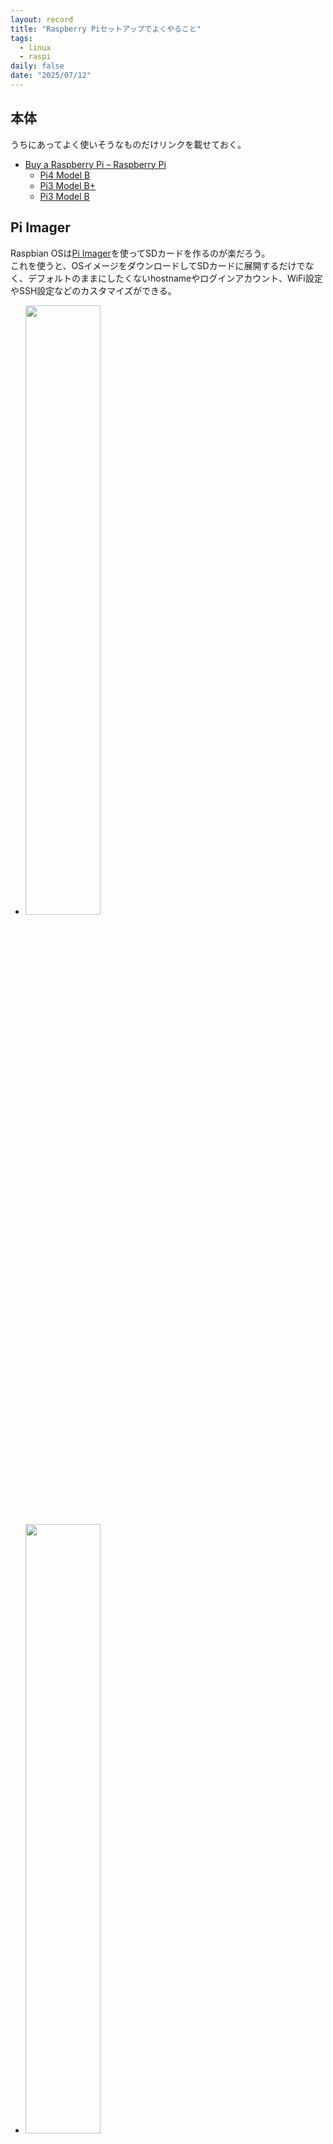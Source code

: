 ```yaml
---
layout: record
title: "Raspberry Piセットアップでよくやること"
tags:
  - linux
  - raspi
daily: false
date: "2025/07/12"
---
```


## 本体

うちにあってよく使いそうなものだけリンクを載せておく。

* [Buy a Raspberry Pi – Raspberry Pi](https://www.raspberrypi.com/products/)
  * [Pi4 Model B](https://www.raspberrypi.com/products/raspberry-pi-4-model-b/)
  * [Pi3 Model B+](https://www.raspberrypi.com/products/raspberry-pi-3-model-b-plus/)
  * [Pi3 Model B](https://www.raspberrypi.com/products/raspberry-pi-3-model-b/)

## Pi Imager

Raspbian OSは[Pi Imager](https://www.raspberrypi.com/software/)を使ってSDカードを作るのが楽だろう。  
これを使うと、OSイメージをダウンロードしてSDカードに展開するだけでなく、デフォルトのままにしたくないhostnameやログインアカウント、WiFi設定やSSH設定などのカスタマイズができる。

* <a href="images/imager1.png"><img src="images/imager1.png"  width="50%"></a>
* <a href="images/imager2.png"><img src="images/imager2.png"  width="50%"></a>

私はWindows版のv1.9.4を使ったのだが、いくつかうまくいかなかった。
詳しいことは調べていないのでやり方が悪かっただけかもしれない。

* SSHは有効になったが`authorized_keys`が設定されなかった
  * パスワード認証は設定できた
  * ログインしてから自分で`authorized_keys`や`sshd_config`を書き直した
* WiFiの設定ができていなかった
  * 有線LANで接続した
  * ログインして`wlan0`が無効になっていたので、`rfkill unblock`して`ifconfig up`したあと`raspi-config`で設定した

## ストレージの追加

SDカードではいろいろ足りないので外部ストレージを付けたくなる。  
その場合はUSBを使うことになるだろう。

Raspberry Pi3までは USB2.0のポートだけで、それ以降になるとUSB3.0のポートが加わる。  
なお、USB2.0は480Mbps、USB3.0は5Gbps、USB3.1 Gen2は10Gbpsとなっている。  
今では USB3.0という名称はなく、USB3.1 Gen1ということになっているのだとか。  
正式な情報を見たわけではないので、自分で調べた方がよいだろう。

### デバイス探し

SATA-USBケーブルに接続したSSDをRaspberry Pi3に挿すと`dmesg`にこのようなログが出る。  
Windowsで使っていたNTFSフォーマットのディスクで、ボリューム名は"Free"である。

```dmesg
usb-storage 1-1.2:1.0: USB Mass Storage device detected
usb-storage 1-1.2:1.0: Quirks match for vid 152d pid 0578: 1000000
scsi host0: usb-storage 1-1.2:1.0
scsi 0:0:0:0: Direct-Access     TIMELY                    0801 PQ: 0 ANSI: 6
sd 0:0:0:0: [sda] 234441648 512-byte logical blocks: (120 GB/112 GiB)
sd 0:0:0:0: [sda] Write Protect is off
sd 0:0:0:0: [sda] Mode Sense: 47 00 00 08
sd 0:0:0:0: [sda] Disabling FUA
sd 0:0:0:0: [sda] Write cache: enabled, read cache: enabled, doesn't support DPO or FUA
sd 0:0:0:0: Attached scsi generic sg0 type 0
 sda: sda1
sd 0:0:0:0: [sda] Attached SCSI disk
```

`dmesg`はいろいろなログがあるので`lsblk`の方がわかりやすいか。

```console
 $ lsblk -l
NAME      MAJ:MIN RM   SIZE RO TYPE MOUNTPOINTS
sda         8:0    0 111.8G  0 disk
sda1        8:1    0 111.8G  0 part
mmcblk0   179:0    0  14.8G  0 disk
mmcblk0p1 179:1    0   512M  0 part /boot/firmware
mmcblk0p2 179:2    0  14.3G  0 part /
```

### フォーマット

`sda`であることがわかるので`fdisk`でパーティションの確認をし、今回はパーティションを削除してLinuxパーティションだけ作る。

```console
$ sudo fdisk -l /dev/sda
Disk /dev/sda: 111.79 GiB, 120034123776 bytes, 234441648 sectors
Disk model:
Units: sectors of 1 * 512 = 512 bytes
Sector size (logical/physical): 512 bytes / 512 bytes
I/O size (minimum/optimal): 512 bytes / 512 bytes
Disklabel type: dos
Disk identifier: 0x59ac01ea

Device     Boot Start       End   Sectors   Size Id Type
/dev/sda1        2048 234438655 234436608 111.8G  7 HPFS/NTFS/exFAT

...(中略)...

Device     Boot Start       End   Sectors   Size Id Type
/dev/sda1        2048 234441647 234439600 111.8G 83 Linux
```

作ったパーティション`sda1`をext4でフォーマットする。

```console
$ sudo mkfs -t ext4 /dev/sda1
(略)
```

### UUID

`sda`だと物理過ぎてUSB接続の仕方などで名称が変わってしまうかもしれない。  
IDE接続の時はHDDのジャンパ接続で何かやっていたような気がするが、もう記憶にない。

ともかく、今はUUIDでディスクを識別することができるので、そちらにした方がよい。  
`blkid`では2つUUIDが出力されるが、`/etc/fstab`では`PARTUUID`を使っていた。
OSによって違うらしい。

```console
$ sudo blkid | grep sda
/dev/sda1: LABEL="Free" BLOCK_SIZE="512" UUID="CE04E7D004E7BA1B" TYPE="ntfs" PARTUUID="59ac01ea-01"
```

mount先ディレクトリを作っておけば`mount`できる。

```console
$ sudo mount -t ext4 PARTUUID="59ac01ea-01" /mnt/usb
```

ディレクトリのownerは使用するユーザやグループを設定すると良いだろう。  
hogeさんだけが使うならこんな感じでよいと思う。

```console
$ sudo chown hoge:hoge /mnt/usb
```

### fstab

再起動のたびに`mount`するのは面倒ならば`/etc/fstab`に書いておくとよい。 
項目のどれがなんだったかは忘れやすい([fstab](https://www.man7.org/linux/man-pages/man5/fstab.5.html))。  
項目間はタブ文字かスペースなので、特に4番目はコンマで区切るときにスペースをうっかり挟まないこと。

1. fs_spec: デバイス名 or `PARTUUID`
2. fs_file: マウントポイント
3. fs_vfstype: フォーマット
4. fs_mntops: オプション。特になければ`defaults`。USBだと外すことがあるから`defaults,nofail`が無難か？
5. fs_freq: dumpしない(`0`)かする(`1`)か。特になければ`0`。
6. fs_passno: fsckの順番？ rootファイルシステムは`1`、それ以外は`2`。

`/etc/fstab`に書いてあるデバイスに起動時接続できなかったらpanicになるんじゃなかったっけ・・・？  
心配になったが`findmnt`でチェックできるそうだ。

* [/etc/fstab を書き換えたあとはreboot前に必ずfindmntコマンドで検証しよう #Linux - Qiita](https://qiita.com/interu/items/2cb1d699f3afef2e1bb4)

```console
$ sudo findmnt --verify
Success, no errors or warnings detected
```

## Docker

Raspbian OS 64bit の場合は [Debian](https://docs.docker.com/engine/install/debian/)でのインストールを参照する。

インストールは手順通りで良い。

### 保存場所

うちのRaspberry Pi3はMicroSDにOSを焼いて立ち上げている。  
USBストレージからも立ち上げることはできるそうだ。

* [Raspberry pi 3 Model B+ を USB SSD から起動する - Raspberry Pi 備忘録 / Mbedもあるよ！](https://pongsuke.hatenablog.com/entry/2018/08/15/183341)

何を気にしているかというと、MicroSD は容量も大きくないし高頻度なアクセスは心配なので極力SSDに逃がしたいのだ。  
dockerは自分が使う気がなくてもツールが要求するのでインストールするのだが、
お試しで動かしたプロジェクトの残骸が残りっぱなしになったりしやすい。  
面倒ごとを回避するなら、保存場所を容量が大きいストレージにするとよいだろう。速度は落ちるかもしれんが。

* [Dockerイメージの格納場所を変更する方法](https://zenn.dev/karaage0703/articles/46195947629c35)

ここまできれいにしなくても、`/var/lib/docker/`に保存されることが分かるなら、ディレクトリごと移動してシンボリックリンクしておけばよいだろう。

## Swap file

Rustのプロジェクトのせいかどうかは分からないが、`cargo build`はかなりメモリを消費すると思っている。  
Raspbian OSをインストールするとSwap file無しになっているのだが、メモリが足りずにビルドに失敗することがある。
そうでなくても、メモリが不足すると全体的に不安定になるので、それくらいだったらSwap fileを設定した法が精神的によろしい。

よくわからないのが"dphys-swapfile"だ。  
`swapon -s`で見ると`/var/swap`だけがある。  
これを`systemctl stop`で止めると、何も出てこない。  
つまり、これでswapファイルの制御ができているはずだ。
ならばこちらのサイトのように`/etc/dphys-swapfile`を書き換えるのが自然な気がする。

* [Raspberry PIにてSWAPファイルのリサイズ #RaspberryPi - Qiita](https://qiita.com/neomi/items/9212885b7c08a17f1572)

ただ、今までのRaspberry Piは`dd`コマンドでswapfileを作る方式の説明が多かったように思う。

* [Raspberry PiにSwapファイルを作成する - 作業中のメモ](https://workspacememory.hatenablog.com/entry/2021/03/27/230512)

```console
$ sudo systemctl stop dphys-swapfile
$ swapon -s
$ sudo vi /etc/dphys-swapfile
```

編集内容
```
CONF_SWAPFILE=/mnt/usb/swapfile
CONF_SWAPSIZE=2048
```

続き

```console
$ sudo dphys-swapfile setup
$ sudo dphys-swapfile swapon
$ sudo systemctl start dphys-swapfile
$ swapon -s
Filename                                Type            Size            Used            Priority
/mnt/usb/swapfile                       file            2097148         1059288         -2
$ sudo rm /var/swap
```

これで見た目上は成り立っている。  
`dphys-swapfile`は以前からあったと思うのだが、なぜこの方式ではなくわざわざ`dd`でファイルを作っていたのだろうか。
単に私が目にした記事がそうだっただけで、設定ファイルを書き換える方式も説明されていたのだろうか。。。

